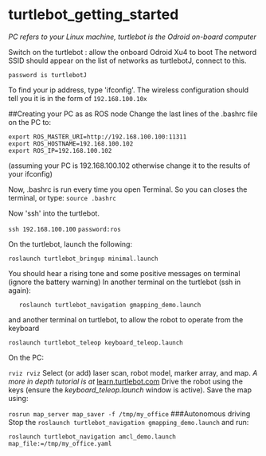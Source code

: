 # turtlebot_getting_started
*PC refers to your Linux machine, turtlebot is the Odroid on-board computer*

Switch on the turtlebot : allow the onboard Odroid Xu4 to boot
The netword SSID should appear on the list of networks as turtlebotJ, connect to this.

`password is turtlebotJ`

 To find your ip address, type 'ifconfig'. The wireless configuration should tell you it is in the form of `192.168.100.10x`


##Creating your PC as as ROS node
Change the last lines of the .bashrc file on the PC to:

```
export ROS_MASTER_URI=http://192.168.100.100:11311
export ROS_HOSTNAME=192.168.100.102
export ROS_IP=192.168.100.102
```

(assuming your PC is 192.168.100.102 otherwise change it to the results of your ifconfig)

Now, .bashrc is run every time you open Terminal. So you can closes the terminal, or type:
`source .bashrc`

Now 'ssh' into the turtlebot.

`ssh 192.168.100.100`
`password:ros`

On the turtlebot, launch the following:

  `roslaunch turtlebot_bringup minimal.launch`
  
You should hear a rising tone and some positive messages on terminal (ignore the battery warning)
In another terminal on the turtlebot (ssh in again):

`	roslaunch turtlebot_navigation gmapping_demo.launch`

and another terminal on turtlebot, to allow the robot to operate from the keyboard

`roslaunch turtlebot_teleop keyboard_teleop.launch`

On the PC:

`rviz rviz`
Select (or add) laser scan, robot model, marker array, and map.
_A more in depth tutorial is at_ [learn.turtlebot.com](http://learn.turtlebot.com)
Drive the robot using the keys (ensure the _keyboard_teleop.launch_ window is active).
Save the map using:

`rosrun map_server map_saver -f /tmp/my_office`
###Autonomous driving
Stop the `roslaunch turtlebot_navigation gmapping_demo.launch`
and run:

`roslaunch turtlebot_navigation amcl_demo.launch map_file:=/tmp/my_office.yaml`


